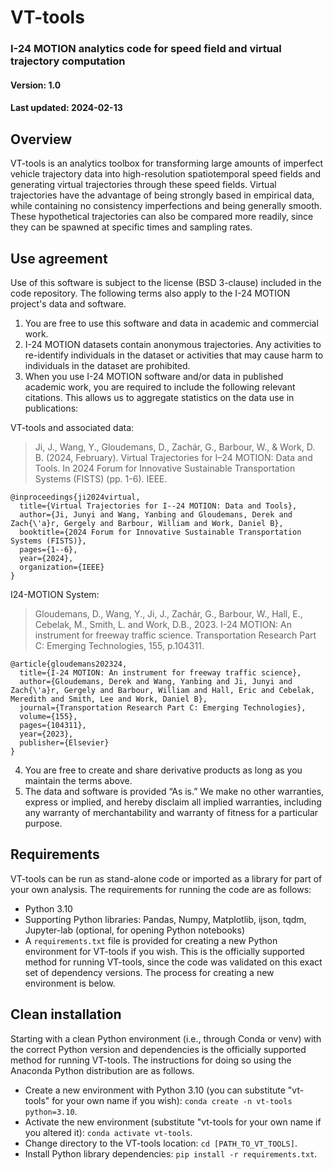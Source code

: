 # VT-tools
### I-24 MOTION analytics code for speed field and virtual trajectory computation
#### Version: 1.0
#### Last updated: 2024-02-13

## Overview

VT-tools is an analytics toolbox for transforming large amounts of imperfect vehicle trajectory data into high-resolution spatiotemporal speed fields and generating virtual trajectories through these speed fields. Virtual trajectories have the advantage of being strongly based in empirical data, while containing no consistency imperfections and being generally smooth. These hypothetical trajectories can also be compared more readily, since they can be spawned at specific times and sampling rates.

## Use agreement

Use of this software is subject to the license (BSD 3-clause) included in the code repository. The following terms also apply to the I-24 MOTION project's data and software.

1. You are free to use this software and data in academic and commercial work. 
2. I-24 MOTION datasets contain anonymous trajectories. Any activities to re-identify individuals in the dataset or activities that may cause harm to individuals in the dataset are prohibited.
3. When you use I-24 MOTION software and/or data in published academic work, you are required to include the following relevant citations. This allows us to aggregate statistics on the data use in publications:

VT-tools and associated data:

> Ji, J., Wang, Y., Gloudemans, D., Zachár, G., Barbour, W., & Work, D. B. (2024, February). Virtual Trajectories for I–24 MOTION: Data and Tools. In 2024 Forum for Innovative Sustainable Transportation Systems (FISTS) (pp. 1-6). IEEE.

```
@inproceedings{ji2024virtual,
  title={Virtual Trajectories for I--24 MOTION: Data and Tools},
  author={Ji, Junyi and Wang, Yanbing and Gloudemans, Derek and Zach{\'a}r, Gergely and Barbour, William and Work, Daniel B},
  booktitle={2024 Forum for Innovative Sustainable Transportation Systems (FISTS)},
  pages={1--6},
  year={2024},
  organization={IEEE}
}
```

I24-MOTION System:

> Gloudemans, D., Wang, Y., Ji, J., Zachár, G., Barbour, W., Hall, E., Cebelak, M., Smith, L. and Work, D.B., 2023. I-24 MOTION: An instrument for freeway traffic science. Transportation Research Part C: Emerging Technologies, 155, p.104311.

```
@article{gloudemans202324,
  title={I-24 MOTION: An instrument for freeway traffic science},
  author={Gloudemans, Derek and Wang, Yanbing and Ji, Junyi and Zach{\'a}r, Gergely and Barbour, William and Hall, Eric and Cebelak, Meredith and Smith, Lee and Work, Daniel B},
  journal={Transportation Research Part C: Emerging Technologies},
  volume={155},
  pages={104311},
  year={2023},
  publisher={Elsevier}
}
```

4. You are free to create and share derivative products as long as you maintain the terms above. 
5. The data and software is provided “As is.” We make no other warranties, express or implied, and hereby disclaim all implied warranties, including any warranty of merchantability and warranty of fitness for a particular purpose.

## Requirements

VT-tools can be run as stand-alone code or imported as a library for part of your own analysis. The requirements for running the code are as follows:
- Python 3.10
- Supporting Python libraries: Pandas, Numpy, Matplotlib, ijson, tqdm, Jupyter-lab (optional, for opening Python notebooks)
- A `requirements.txt` file is provided for creating a new Python environment for VT-tools if you wish. This is the officially supported method for running VT-tools, since the code was validated on this exact set of dependency versions. The process for creating a new environment is below.


## Clean installation

Starting with a clean Python environment (i.e., through Conda or venv) with the correct Python version and dependencies is the officially supported method for running VT-tools. The instructions for doing so using the Anaconda Python distribution are as follows.

- Create a new environment with Python 3.10 (you can substitute "vt-tools" for your own name if you wish): `conda create -n vt-tools python=3.10`. 
- Activate the new environment (substitute "vt-tools for your own name if you altered it): `conda activate vt-tools`. 
- Change directory to the VT-tools location: `cd [PATH_TO_VT_TOOLS]`.
- Install Python library dependencies: `pip install -r requirements.txt`.
